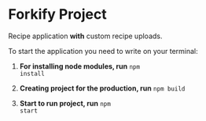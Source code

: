 # Forkify Project

Recipe application **with** custom recipe uploads.

To start the application you need to write on your terminal:

1. **For installing node modules, run** <code>npm install</code>

2. **Creating project for the production, run** <code>npm build</code>

3. **Start to run project, run** <code>npm start</code>
